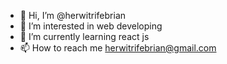 - 👋 Hi, I’m @herwitrifebrian
- 👀 I’m interested in web developing
- 🌱 I’m currently learning react js
- 📫 How to reach me herwitrifebrian@gmail.com

<!---
herwitrifebrian/herwitrifebrian is a ✨ special ✨ repository because its `README.md` (this file) appears on your GitHub profile.
You can click the Preview link to take a look at your changes.
--->
